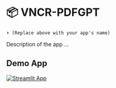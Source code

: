 # 📦 VNCR-PDFGPT
```
⬆️ (Replace above with your app's name)
```

Description of the app ...

## Demo App

[![Streamlit App](https://static.streamlit.io/badges/streamlit_badge_black_white.svg)](https://ahmedmostafa-notabot-privategpt-streamlit-app-6lcvuq.streamlit.app)

